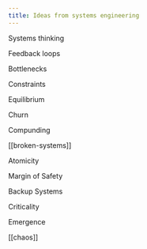 ```yaml
---
title: Ideas from systems engineering 
---
```


Systems thinking 
 
Feedback loops 

Bottlenecks

Constraints

Equilibrium

Churn

Compunding 

[[broken-systems]]

Atomicity

Margin of Safety  

Backup Systems

Criticality

Emergence

[[chaos]]